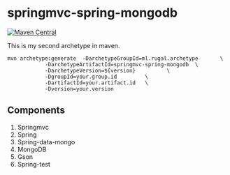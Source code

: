 springmvc-spring-mongodb
==========================
[![Maven Central](https://maven-badges.herokuapp.com/maven-central/ml.rugal.archetype/springmvc-spring-mongodb/badge.svg?style=plastic)](https://maven-badges.herokuapp.com/maven-central/ml.rugal.archetype/springmvc-spring-mongodb)


This is my second archetype in maven.  


    mvn archetype:generate  -DarchetypeGroupId=ml.rugal.archetype       \
                -DarchetypeArtifactId=springmvc-spring-mongodb  \
                -DarchetypeVersion=${version}          \
                -DgroupId=your.group.id         \
                -DartifactId=your.artifact.id   \
                -Dversion=your.version


## Components

1. Springmvc
2. Spring
3. Spring-data-mongo
4. MongoDB
5. Gson
6. Spring-test
